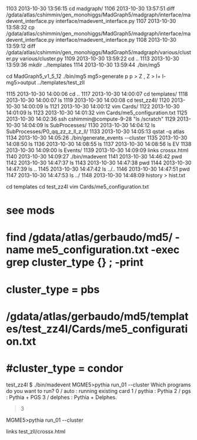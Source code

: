 1103  2013-10-30 13:56:15 cd madgraph/
1106  2013-10-30 13:57:51 diff /gdata/atlas/cshimmin/gen_monohiggs/MadGraph5/madgraph/interface/madevent_interface.py interface/madevent_interface.py
1107  2013-10-30 13:58:32 cp /gdata/atlas/cshimmin/gen_monohiggs/MadGraph5/madgraph/interface/madevent_interface.py interface/madevent_interface.py
1108  2013-10-30 13:59:12 diff /gdata/atlas/cshimmin/gen_monohiggs/MadGraph5/madgraph/various/cluster.py various/cluster.py
1109  2013-10-30 13:59:22 cd ..
1113  2013-10-30 13:59:36 mkdir ../templates
1114  2013-10-30 13:59:44 ./bin/mg5

cd MadGraph5_v1_5_12
./bin/mg5
mg5>generate p p > Z , Z > l+ l-
mg5>output ../templates/test_zll



1115  2013-10-30 14:00:06 cd ..
1117  2013-10-30 14:00:07 cd templates/
1118  2013-10-30 14:00:07 ls
1119  2013-10-30 14:00:08 cd test_zz4l/
1120  2013-10-30 14:00:09 ls
1121  2013-10-30 14:00:12 vim Cards/
1122  2013-10-30 14:01:09 ls
1123  2013-10-30 14:01:32 vim Cards/me5_configuration.txt
1125  2013-10-30 14:02:36 ssh cshimmin@compute-9-28 "ls /scratch"
1129  2013-10-30 14:04:09 ls SubProcesses/
1130  2013-10-30 14:04:12 ls SubProcesses/P0_qq_zz_z_ll_z_ll/
1133  2013-10-30 14:05:13 qstat -q atlas
1134  2013-10-30 14:05:26 ./bin/generate_events --cluster
1135  2013-10-30 14:08:50 ls
1136  2013-10-30 14:08:55 ls
1137  2013-10-30 14:08:56 ls EV
1138  2013-10-30 14:09:00 ls Events/
1139  2013-10-30 14:09:09 links crossx.html
1140  2013-10-30 14:09:27 ./bin/madevent
1141  2013-10-30 14:46:42 pwd
1142  2013-10-30 14:47:37 ls
1143  2013-10-30 14:47:38 pwd
1144  2013-10-30 14:47:39 ls ..
1145  2013-10-30 14:47:42 ls ../..
1146  2013-10-30 14:47:51 pwd
1147  2013-10-30 14:47:53 ls ../
1148  2013-10-30 14:48:09 history > hist.txt



cd templates
cd test_zz4l
vim Cards/me5_configuration.txt
# see mods
# find /gdata/atlas/gerbaudo/md5/ -name me5_configuration.txt -exec grep cluster_type {} \; -print 
# cluster_type = pbs
# /gdata/atlas/gerbaudo/md5/templates/test_zz4l/Cards/me5_configuration.txt
# #cluster_type = condor

test_zz4l $ ./bin/madevent
MGME5>pythia run_01 --cluster
Which programs do you want to run?
    0 / auto    : running existing card
    1 / pythia  : Pythia
    2 / pgs     : Pythia + PGS
    3 / delphes  : Pythia + Delphes.
>3

MGME5>pythia run_01 --cluster

links test_zll/crossx.html
